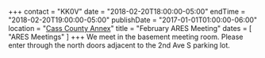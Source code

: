 +++
contact = "KK0V"
date = "2018-02-20T18:00:00-05:00"
endTime = "2018-02-20T19:00:00-05:00"
publishDate = "2017-01-01T01:00:00-06:00"
location = "[Cass County Annex](/places/cass-county-annex/)"
title = "February ARES Meeting"
dates = [ "ARES Meetings" ]
+++
We meet in the basement meeting room. Please enter through the north
doors adjacent to the 2nd Ave S parking lot.
